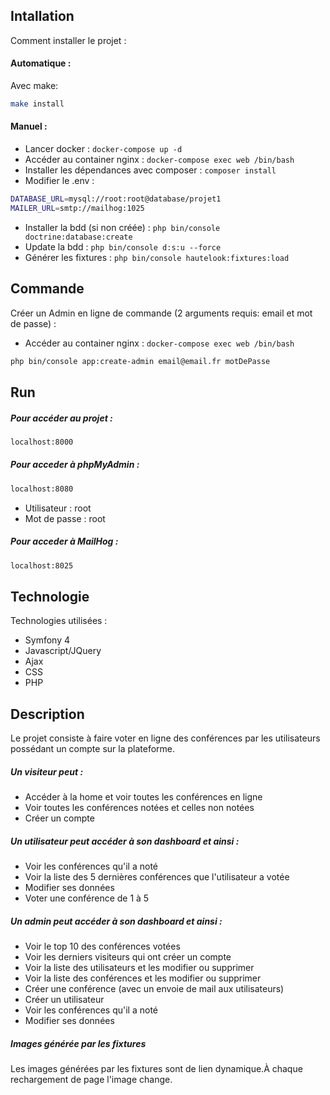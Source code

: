 ## Intallation

Comment installer le projet : 

#### Automatique :

Avec make:
```bash
make install
```
#### Manuel :
- Lancer docker : `docker-compose up -d`
- Accéder au container nginx : `docker-compose exec web /bin/bash`
- Installer les dépendances avec composer : `composer install`
- Modifier le .env :
```bash
DATABASE_URL=mysql://root:root@database/projet1
MAILER_URL=smtp://mailhog:1025
```
- Installer la bdd (si non créée) : `php bin/console doctrine:database:create`
- Update la bdd : `php bin/console d:s:u --force`
- Générer les fixtures : `php bin/console hautelook:fixtures:load`


## Commande
Créer un Admin en ligne de commande (2 arguments requis: email et mot de passe) : 

- Accéder au container nginx : `docker-compose exec web /bin/bash`
```bash
php bin/console app:create-admin email@email.fr motDePasse
```


## Run 

##### Pour accéder au projet : 

```bash
localhost:8000
```

##### Pour acceder à phpMyAdmin :
```bash
localhost:8080
```
- Utilisateur : root
- Mot de passe :  root

##### Pour acceder à MailHog :
```bash
localhost:8025
```

## Technologie

Technologies utilisées : 

- Symfony 4
- Javascript/JQuery
- Ajax
- CSS
- PHP

## Description

Le projet consiste à faire voter en ligne des conférences par les utilisateurs possédant un compte sur la plateforme.

##### Un visiteur peut : 

- Accéder à la home et voir toutes les conférences en ligne
- Voir toutes les conférences notées et celles non notées
- Créer un compte

##### Un utilisateur peut accéder à son dashboard et ainsi :

- Voir les conférences qu'il a noté
- Voir la liste des 5 dernières conférences que l'utilisateur a votée
- Modifier ses données
- Voter une conférence de 1 à 5

##### Un admin peut accéder à son dashboard et ainsi : 

- Voir le top 10 des conférences votées
- Voir les derniers visiteurs qui ont créer un compte
- Voir la liste des utilisateurs et les modifier ou supprimer
- Voir la liste des conférences et les modifier ou supprimer
- Créer une conférence (avec un envoie de mail aux utilisateurs)
- Créer un utilisateur
- Voir les conférences qu'il a noté
- Modifier ses données

##### Images générée par les fixtures
Les images générées par les fixtures sont de lien dynamique.À chaque rechargement de page l'image change.